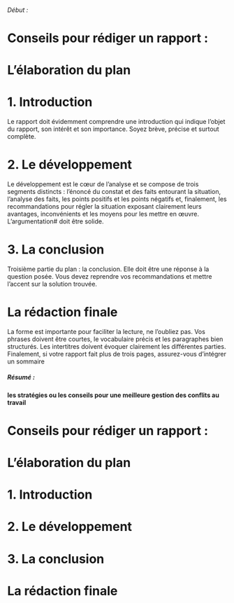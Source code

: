 ###### Début :
# Conseils pour rédiger un rapport : 
# L’élaboration du plan
# 1. Introduction
Le rapport doit évidemment comprendre une introduction qui indique l’objet du rapport, son intérêt et son importance. Soyez brève, précise et surtout complète.

# 2. Le développement
Le développement est le cœur de l’analyse et se compose de trois segments distincts : l’énoncé du constat et des faits entourant la situation, l’analyse des faits, les points positifs et les points négatifs et, finalement, les recommandations pour régler la situation exposant clairement leurs avantages, inconvénients et les moyens pour les mettre en œuvre. L’argumentation#  doit être solide.

# 3. La conclusion
Troisième partie du plan : la conclusion. Elle doit être une réponse à la question posée. Vous devez reprendre vos recommandations et mettre l’accent sur la solution trouvée.

# La rédaction finale
La forme est importante pour faciliter la lecture, ne l’oubliez pas. Vos phrases doivent être courtes, le vocabulaire précis et les paragraphes bien structurés. Les intertitres doivent évoquer clairement les différentes parties. Finalement, si votre rapport fait plus de trois pages, assurez-vous d’intégrer un sommaire



##### Résumé :
**les stratégies ou les conseils pour une meilleure  gestion des conflits au travail**


# Conseils pour rédiger un rapport : 
# L’élaboration du plan
# 1. Introduction

# 2. Le développement

# 3. La conclusion

# La rédaction finale

